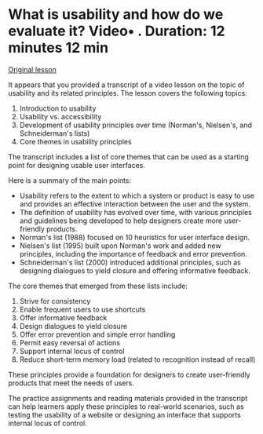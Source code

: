 # What is usability and how do we evaluate it? Video• . Duration: 12 minutes 12 min

[Original lesson](https://www.coursera.org/learn/uol-web-development/lecture/mZXVI/what-is-usability-and-how-do-we-evaluate-it)

It appears that you provided a transcript of a video lesson on the topic of usability and its related principles. The lesson covers the following topics:

1. Introduction to usability
2. Usability vs. accessibility
3. Development of usability principles over time (Norman's, Nielsen's, and Schneiderman's lists)
4. Core themes in usability principles

The transcript includes a list of core themes that can be used as a starting point for designing usable user interfaces.

Here is a summary of the main points:

* Usability refers to the extent to which a system or product is easy to use and provides an effective interaction between the user and the system.
* The definition of usability has evolved over time, with various principles and guidelines being developed to help designers create more user-friendly products.
* Norman's list (1988) focused on 10 heuristics for user interface design.
* Nielsen's list (1995) built upon Norman's work and added new principles, including the importance of feedback and error prevention.
* Schneiderman's list (2000) introduced additional principles, such as designing dialogues to yield closure and offering informative feedback.

The core themes that emerged from these lists include:

1. Strive for consistency
2. Enable frequent users to use shortcuts
3. Offer informative feedback
4. Design dialogues to yield closure
5. Offer error prevention and simple error handling
6. Permit easy reversal of actions
7. Support internal locus of control
8. Reduce short-term memory load (related to recognition instead of recall)

These principles provide a foundation for designers to create user-friendly products that meet the needs of users.

The practice assignments and reading materials provided in the transcript can help learners apply these principles to real-world scenarios, such as testing the usability of a website or designing an interface that supports internal locus of control.

